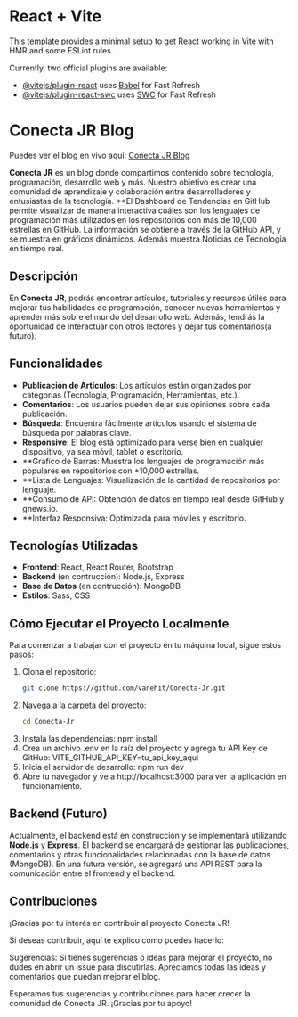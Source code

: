 # React + Vite

This template provides a minimal setup to get React working in Vite with HMR and some ESLint rules.

Currently, two official plugins are available:

- [@vitejs/plugin-react](https://github.com/vitejs/vite-plugin-react/blob/main/packages/plugin-react/README.md) uses [Babel](https://babeljs.io/) for Fast Refresh
- [@vitejs/plugin-react-swc](https://github.com/vitejs/vite-plugin-react-swc) uses [SWC](https://swc.rs/) for Fast Refresh

# Conecta JR Blog

Puedes ver el blog en vivo aquí: [Conecta JR Blog](https://conecta-jr.vercel.app)

**Conecta JR** es un blog donde compartimos contenido sobre tecnología, programación, desarrollo web y más. Nuestro objetivo es crear una comunidad de aprendizaje y colaboración entre desarrolladores y entusiastas de la tecnología.
**El Dashboard de Tendencias en GitHub permite visualizar de manera interactiva cuáles son los lenguajes de programación más utilizados en los repositorios con más de 10,000 estrellas en GitHub. La información se obtiene a través de la GitHub API, y se muestra en gráficos dinámicos. Además muestra Noticias de Tecnología en tiempo real.

## Descripción

En **Conecta JR**, podrás encontrar artículos, tutoriales y recursos útiles para mejorar tus habilidades de programación, conocer nuevas herramientas y aprender más sobre el mundo del desarrollo web. Además, tendrás la oportunidad de interactuar con otros lectores y dejar tus comentarios(a futuro).

## Funcionalidades

- **Publicación de Artículos**: Los artículos están organizados por categorías (Tecnología, Programación, Herramientas, etc.).
- **Comentarios**: Los usuarios pueden dejar sus opiniones sobre cada publicación.
- **Búsqueda**: Encuentra fácilmente artículos usando el sistema de búsqueda por palabras clave.
- **Responsive**: El blog está optimizado para verse bien en cualquier dispositivo, ya sea móvil, tablet o escritorio.
- **Gráfico de Barras: Muestra los lenguajes de programación más populares en repositorios con +10,000 estrellas.
- **Lista de Lenguajes: Visualización de la cantidad de repositorios por lenguaje.
- **Consumo de API: Obtención de datos en tiempo real desde GitHub y gnews.io.
- **Interfaz Responsiva: Optimizada para móviles y escritorio.

## Tecnologías Utilizadas

- **Frontend**: React, React Router, Bootstrap
- **Backend** (en contrucción): Node.js, Express
- **Base de Datos** (en contrucción): MongoDB 
- **Estilos**: Sass, CSS

## Cómo Ejecutar el Proyecto Localmente

Para comenzar a trabajar con el proyecto en tu máquina local, sigue estos pasos:

1. Clona el repositorio:
   ```bash
   git clone https://github.com/vanehit/Conecta-Jr.git

2. Navega a la carpeta del proyecto:
    ```bash
    cd Conecta-Jr
3. Instala las dependencias:
    npm install
4. Crea un archivo .env en la raíz del proyecto y agrega tu API Key de GitHub:
    VITE_GITHUB_API_KEY=tu_api_key_aqui
5. Inicia el servidor de desarrollo:
    npm run dev
6. Abre tu navegador y ve a http://localhost:3000 para ver la aplicación en funcionamiento.


## Backend (Futuro)

Actualmente, el backend está en construcción y se implementará utilizando **Node.js** y **Express**. El backend se encargará de gestionar las publicaciones, comentarios y otras funcionalidades relacionadas con la base de datos (MongoDB). En una futura versión, se agregará una API REST para la comunicación entre el frontend y el backend.


## Contribuciones

¡Gracias por tu interés en contribuir al proyecto Conecta JR!

Si deseas contribuir, aquí te explico cómo puedes hacerlo:

Sugerencias: Si tienes sugerencias o ideas para mejorar el proyecto, no dudes en abrir un issue para discutirlas. Apreciamos todas las ideas y comentarios que puedan mejorar el blog.

Esperamos tus sugerencias y contribuciones para hacer crecer la comunidad de Conecta JR. ¡Gracias por tu apoyo!
